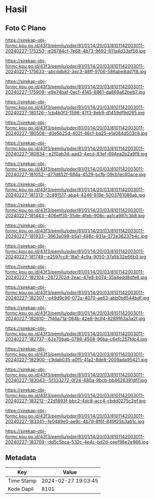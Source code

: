 # Hasil

## Foto C Plano

https://sirekap-obj-formc.kpu.go.id/43f3/pemilu/pdpr/81/01/14/20/03/8101142003011-20240227-175250--e26764cf-7e68-4b73-9692-611a4d33ef56.jpg

https://sirekap-obj-formc.kpu.go.id/43f3/pemilu/pdpr/81/01/14/20/03/8101142003011-20240227-175633--abcddb82-3ec3-48ff-9706-586abe8dd7f8.jpg

https://sirekap-obj-formc.kpu.go.id/43f3/pemilu/pdpr/81/01/14/20/03/8101142003011-20240227-175909--e9e74baf-0ecf-4145-8861-da869a62beb7.jpg

https://sirekap-obj-formc.kpu.go.id/43f3/pemilu/pdpr/81/01/14/20/03/8101142003011-20240227-180126--1cb4b0f3-1596-47f3-8eb9-d1459df9d265.jpg

https://sirekap-obj-formc.kpu.go.id/43f3/pemilu/pdpr/81/01/14/20/03/8101142003011-20240227-180508--d0e5b25d-402f-46cf-ba25-e1a084d503c8.jpg

https://sirekap-obj-formc.kpu.go.id/43f3/pemilu/pdpr/81/01/14/20/03/8101142003011-20240227-180834--e2f0ab34-aad3-4ecd-83ef-694ea2b2a9f9.jpg

https://sirekap-obj-formc.kpu.go.id/43f3/pemilu/pdpr/81/01/14/20/03/8101142003011-20240227-181052--d77d852f-684a-4529-bcfb-09cb1ec60ace.jpg

https://sirekap-obj-formc.kpu.go.id/43f3/pemilu/pdpr/81/01/14/20/03/8101142003011-20240227-181313--2c891517-aba4-4246-819e-5003761086ab.jpg

https://sirekap-obj-formc.kpu.go.id/43f3/pemilu/pdpr/81/01/14/20/03/8101142003011-20240227-181443--406eff35-35de-4feb-908c-aa1ca987c3b8.jpg

https://sirekap-obj-formc.kpu.go.id/43f3/pemilu/pdpr/81/01/14/20/03/8101142003011-20240227-181933--3663a098-b5a1-498c-931a-373e36237b4c.jpg

https://sirekap-obj-formc.kpu.go.id/43f3/pemilu/pdpr/81/01/14/20/03/8101142003011-20240227-181749--e2597cc8-18a1-4c9a-9050-37a5b32e66b0.jpg

https://sirekap-obj-formc.kpu.go.id/43f3/pemilu/pdpr/81/01/14/20/03/8101142003011-20240227-182104--2672702d-2eac-47e8-b074-35a4edd8dfe6.jpg

https://sirekap-obj-formc.kpu.go.id/43f3/pemilu/pdpr/81/01/14/20/03/8101142003011-20240227-182307--e49d9c96-072a-4070-ae63-abb0b8544bdf.jpg

https://sirekap-obj-formc.kpu.go.id/43f3/pemilu/pdpr/81/01/14/20/03/8101142003011-20240227-182610--7f46a71a-064b-42e8-9c94-8289f63a3a2f.jpg

https://sirekap-obj-formc.kpu.go.id/43f3/pemilu/pdpr/81/01/14/20/03/8101142003011-20240227-182737--62e70bab-0798-4508-96ba-c6efc257fdc4.jpg

https://sirekap-obj-formc.kpu.go.id/43f3/pemilu/pdpr/81/01/14/20/03/8101142003011-20240227-182900--c9dab035-a0f5-41a2-8de8-2009ada95421.jpg

https://sirekap-obj-formc.kpu.go.id/43f3/pemilu/pdpr/81/01/14/20/03/8101142003011-20240227-183043--5f333272-0f24-480a-9bcb-bb4626391df7.jpg

https://sirekap-obj-formc.kpu.go.id/43f3/pemilu/pdpr/81/01/14/20/03/8101142003011-20240227-183212--22d1893f-bbc2-4dc8-acc4-cbdd0275c2ef.jpg

https://sirekap-obj-formc.kpu.go.id/43f3/pemilu/pdpr/81/01/14/20/03/8101142003011-20240227-183341--fe0489e0-ae9c-4b79-8f6f-849f25b3ab1c.jpg

https://sirekap-obj-formc.kpu.go.id/43f3/pemilu/pdpr/81/01/14/20/03/8101142003011-20240227-183709--dd5c5bca-532c-4e4c-bd2d-ceef96e2e966.jpg


## Metadata

| Key        | Value               |
| ---------- | ------------------- |
| Time Stamp | 2024-02-27 19:03:45 |
| Kode Dapil | 8101                |



